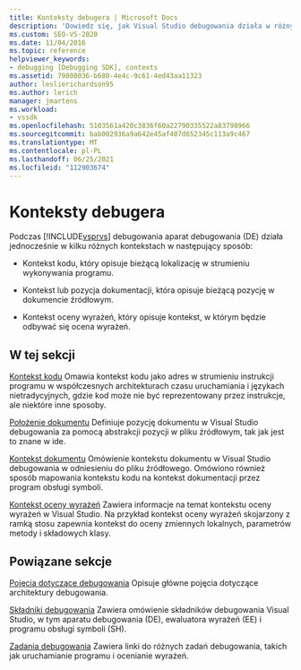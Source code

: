 ```yaml
---
title: Konteksty debugera | Microsoft Docs
description: 'Dowiedz się, jak Visual Studio debugowania działa w różnych kontekstach: kontekście kodu, kontekście dokumentacji lub pozycji oraz kontekście oceny wyrażeń.'
ms.custom: SEO-VS-2020
ms.date: 11/04/2016
ms.topic: reference
helpviewer_keywords:
- debugging [Debugging SDK], contexts
ms.assetid: 79808036-b680-4e4c-9c61-4ed43aa11323
author: leslierichardson95
ms.author: lerich
manager: jmartens
ms.workload:
- vssdk
ms.openlocfilehash: 5103561a420c3836f60a22790335522a83798966
ms.sourcegitcommit: bab002936a9a642e45af407d652345c113a9c467
ms.translationtype: MT
ms.contentlocale: pl-PL
ms.lasthandoff: 06/25/2021
ms.locfileid: "112903674"
---
```

# <a name="debugger-contexts"></a>Konteksty debugera
Podczas [!INCLUDE[vsprvs](../../code-quality/includes/vsprvs_md.md)] debugowania aparat debugowania (DE) działa jednocześnie w kilku różnych kontekstach w następujący sposób:

- Kontekst kodu, który opisuje bieżącą lokalizację w strumieniu wykonywania programu.

- Kontekst lub pozycja dokumentacji, która opisuje bieżącą pozycję w dokumencie źródłowym.

- Kontekst oceny wyrażeń, który opisuje kontekst, w którym będzie odbywać się ocena wyrażeń.

## <a name="in-this-section"></a>W tej sekcji
 [Kontekst kodu](../../extensibility/debugger/code-context.md) Omawia kontekst kodu jako adres w strumieniu instrukcji programu w współczesnych architekturach czasu uruchamiania i językach nietradycyjnych, gdzie kod może nie być reprezentowany przez instrukcje, ale niektóre inne sposoby.

 [Położenie dokumentu](../../extensibility/debugger/document-position.md) Definiuje pozycję dokumentu w Visual Studio debugowania za pomocą abstrakcji pozycji w pliku źródłowym, tak jak jest to znane w ide.

 [Kontekst dokumentu](../../extensibility/debugger/document-context.md) Omówienie kontekstu dokumentu w Visual Studio debugowania w odniesieniu do pliku źródłowego. Omówiono również sposób mapowania kontekstu kodu na kontekst dokumentacji przez program obsługi symboli.

 [Kontekst oceny wyrażeń](../../extensibility/debugger/expression-evaluation-context.md) Zawiera informacje na temat kontekstu oceny wyrażeń w Visual Studio. Na przykład kontekst oceny wyrażeń skojarzony z ramką stosu zapewnia kontekst do oceny zmiennych lokalnych, parametrów metody i składowych klasy.

## <a name="related-sections"></a>Powiązane sekcje
 [Pojęcia dotyczące debugowania](../../extensibility/debugger/debugger-concepts.md) Opisuje główne pojęcia dotyczące architektury debugowania.

 [Składniki debugowania](../../extensibility/debugger/debugger-components.md) Zawiera omówienie składników debugowania Visual Studio, w tym aparatu debugowania (DE), ewaluatora wyrażeń (EE) i programu obsługi symboli (SH).

 [Zadania debugowania](../../extensibility/debugger/debugging-tasks.md) Zawiera linki do różnych zadań debugowania, takich jak uruchamianie programu i ocenianie wyrażeń.

